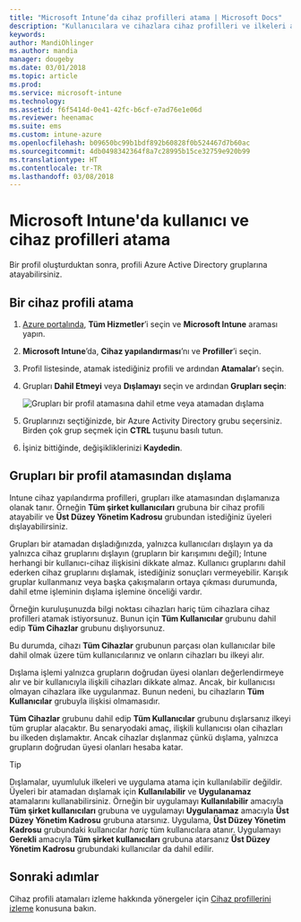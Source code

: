 ```yaml
---
title: "Microsoft Intune’da cihaz profilleri atama | Microsoft Docs"
description: "Kullanıcılara ve cihazlara cihaz profilleri ve ilkeleri atamak için Azure portalını kullanma ve Microsoft Intune'da profil atamalarından grupların hariç tutulması"
keywords: 
author: MandiOhlinger
ms.author: mandia
manager: dougeby
ms.date: 03/01/2018
ms.topic: article
ms.prod: 
ms.service: microsoft-intune
ms.technology: 
ms.assetid: f6f5414d-0e41-42fc-b6cf-e7ad76e1e06d
ms.reviewer: heenamac
ms.suite: ems
ms.custom: intune-azure
ms.openlocfilehash: b09650bc99b1bdf892b60828f0b524467d7b60ac
ms.sourcegitcommit: 4db0498342364f8a7c28995b15ce32759e920b99
ms.translationtype: HT
ms.contentlocale: tr-TR
ms.lasthandoff: 03/08/2018
---
```

# <a name="assign-user-and-device-profiles-in-microsoft-intune"></a>Microsoft Intune'da kullanıcı ve cihaz profilleri atama

Bir profil oluşturduktan sonra, profili Azure Active Directory gruplarına atayabilirsiniz.

## <a name="assign-a-device-profile"></a>Bir cihaz profili atama

1. [Azure portalında](https://portal.azure.com), **Tüm Hizmetler**’i seçin ve **Microsoft Intune** araması yapın.
2. **Microsoft Intune**’da, **Cihaz yapılandırması**’nı ve **Profiller**’i seçin.
3. Profil listesinde, atamak istediğiniz profili ve ardından **Atamalar**’ı seçin.
4. Grupları **Dahil Etmeyi** veya **Dışlamayı** seçin ve ardından **Grupları seçin**:  

    ![Grupları bir profil atamasına dahil etme veya atamadan dışlama](./media/group-include-exclude.png)

5. Gruplarınızı seçtiğinizde, bir Azure Activity Directory grubu seçersiniz. Birden çok grup seçmek için **CTRL** tuşunu basılı tutun.
6. İşiniz bittiğinde, değişikliklerinizi **Kaydedin**.

## <a name="exclude-groups-from-a-profile-assignment"></a>Grupları bir profil atamasından dışlama

Intune cihaz yapılandırma profilleri, grupları ilke atamasından dışlamanıza olanak tanır. Örneğin **Tüm şirket kullanıcıları** grubuna bir cihaz profili atayabilir ve **Üst Düzey Yönetim Kadrosu** grubundan istediğiniz üyeleri dışlayabilirsiniz.

Grupları bir atamadan dışladığınızda, yalnızca kullanıcıları dışlayın ya da yalnızca cihaz gruplarını dışlayın (grupların bir karışımını değil); Intune herhangi bir kullanıcı-cihaz ilişkisini dikkate almaz. Kullanıcı gruplarını dahil ederken cihaz gruplarını dışlamak, istediğiniz sonuçları vermeyebilir. Karışık gruplar kullanmanız veya başka çakışmaların ortaya çıkması durumunda, dahil etme işleminin dışlama işlemine önceliği vardır.

Örneğin kuruluşunuzda bilgi noktası cihazları hariç tüm cihazlara cihaz profilleri atamak istiyorsunuz. Bunun için **Tüm Kullanıcılar** grubunu dahil edip **Tüm Cihazlar** grubunu dışlıyorsunuz.

Bu durumda, cihazı **Tüm Cihazlar** grubunun parçası olan kullanıcılar bile dahil olmak üzere tüm kullanıcılarınız ve onların cihazları bu ilkeyi alır.

Dışlama işlemi yalnızca grupların doğrudan üyesi olanları değerlendirmeye alır ve bir kullanıcıyla ilişkili cihazları dikkate almaz. Ancak, bir kullanıcısı olmayan cihazlara ilke uygulanmaz. Bunun nedeni, bu cihazların **Tüm Kullanıcılar** grubuyla ilişkisi olmamasıdır.

**Tüm Cihazlar** grubunu dahil edip **Tüm Kullanıcılar** grubunu dışlarsanız ilkeyi tüm gruplar alacaktır. Bu senaryodaki amaç, ilişkili kullanıcısı olan cihazları bu ilkeden dışlamaktır. Ancak cihazlar dışlanmaz çünkü dışlama, yalnızca grupların doğrudan üyesi olanları hesaba katar.

>[!TIP]
>Dışlamalar, uyumluluk ilkeleri ve uygulama atama için kullanılabilir değildir. Üyeleri bir atamadan dışlamak için **Kullanılabilir** ve **Uygulanamaz** atamalarını kullanabilirsiniz. Örneğin bir uygulamayı **Kullanılabilir** amacıyla **Tüm şirket kullanıcıları** grubuna ve uygulamayı **Uygulanamaz** amacıyla **Üst Düzey Yönetim Kadrosu** grubuna atarsınız. Uygulama, **Üst Düzey Yönetim Kadrosu** grubundaki kullanıcılar *hariç* tüm kullanıcılara atanır. Uygulamayı **Gerekli** amacıyla **Tüm şirket kullanıcıları** grubuna atarsanız **Üst Düzey Yönetim Kadrosu** grubundaki kullanıcılar da dahil edilir.

## <a name="next-steps"></a>Sonraki adımlar
Cihaz profili atamaları izleme hakkında yönergeler için [Cihaz profillerini izleme](device-profile-monitor.md) konusuna bakın.
